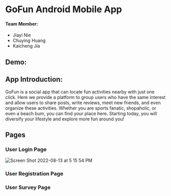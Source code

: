 # GoFun Android Mobile App
#### Team Member:
* Jiayi Nie
* Chuying Huang
* Kaicheng Jia

## Demo:



## App Introduction:
GoFun is a social app that can locate fun activities nearby with just one click. 
Here we provide a platform to group users who have the same interest and allow users to share posts, write reviews, meet new friends, and even organize these activities. Whether you are sports fanatic, shopaholic, or even a beach bum, you can find your place here. Starting today, you will diversify your lifestyle and explore more fun around you!

## Pages

### User Login Page
![Screen Shot 2022-08-13 at 5 15 54 PM](https://user-images.githubusercontent.com/58837611/184517467-f6f0a620-ac22-48ab-81d4-843b50d5fcd0.png)

### User Registration Page

### User Survey Page

### 
